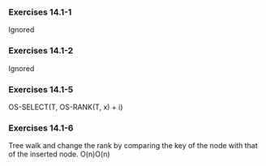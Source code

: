 ### Exercises 14.1-1
Ignored

### Exercises 14.1-2
Ignored

### Exercises 14.1-5
OS-SELECT(T, OS-RANK(T, x) + i)

### Exercises 14.1-6
Tree walk and change the rank by comparing the key of the node with that of the inserted node.  O(n)O(n) 

